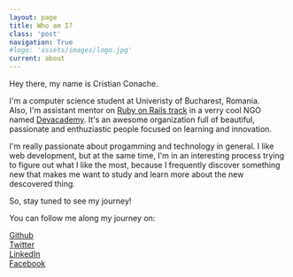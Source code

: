 ```yaml
---
layout: page
title: Who am I?
class: 'post'
navigation: True
#logo: 'assets/images/logo.jpg'
current: about
---
```

Hey there, my name is Cristian Conache. 

I'm a computer science student at Univeristy of Bucharest, Romania.<br> Also, I'm assistant mentor on <a href="http://devacademy.ro/learning-programs/ruby-on-rails">Ruby on Rails track</a> in a verry cool NGO named <a href="http://devacademy.ro/">Devacademy</a>. It's an awesome organization full of beautiful, passionate and enthuziastic people focused on learning and innovation.

I'm really passionate about progamming and technology in general.
I like web development, but at the same time, I'm in an interesting process  trying to figure out what I like the most, because I frequently discover something new that makes me want to study and learn more about the new descovered thing.

So, stay tuned to see my journey!

You can follow me along my journey on:
 
<a href="http://www.github.com/condition17">Github</a><br>
<a href="https://twitter.com/@c_conache">Twitter</a><br>
<a href="https://www.linkedin.com/in/cristian-conache-07a290105/">LinkedIn</a><br>
<a href="https://www.facebook.com/cristi.conache">Facebook</a><br>
